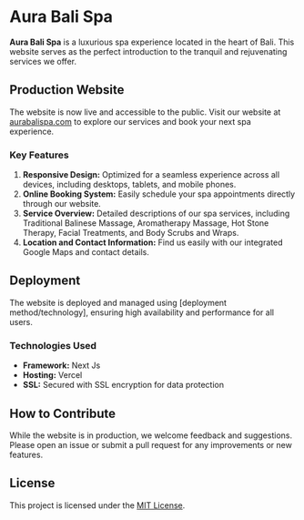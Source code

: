 # Aura Bali Spa

**Aura Bali Spa** is a luxurious spa experience located in the heart of Bali. This website serves as the perfect introduction to the tranquil and rejuvenating services we offer.

## Production Website

The website is now live and accessible to the public. Visit our website at [aurabalispa.com](https://www.aurabalispa.com) to explore our services and book your next spa experience.

### Key Features

1. **Responsive Design:** Optimized for a seamless experience across all devices, including desktops, tablets, and mobile phones.
2. **Online Booking System:** Easily schedule your spa appointments directly through our website.
3. **Service Overview:** Detailed descriptions of our spa services, including Traditional Balinese Massage, Aromatherapy Massage, Hot Stone Therapy, Facial Treatments, and Body Scrubs and Wraps.
4. **Location and Contact Information:** Find us easily with our integrated Google Maps and contact details.

## Deployment

The website is deployed and managed using [deployment method/technology], ensuring high availability and performance for all users.

### Technologies Used

- **Framework:** Next Js
- **Hosting:** Vercel
- **SSL:** Secured with SSL encryption for data protection

## How to Contribute

While the website is in production, we welcome feedback and suggestions. Please open an issue or submit a pull request for any improvements or new features.

## License

This project is licensed under the [MIT License](LICENSE).
